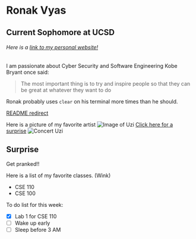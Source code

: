 # Ronak Vyas
## Current Sophomore at UCSD
###### Here is a [link to my personal website!](http://ronakvyas.tk)
I am passionate about Cyber Security and Software Engineering
Kobe Bryant once said:
> The most important thing is to try and inspire people so that they can be great at whatever they want to do

Ronak probably uses `clear` on his terminal more times than he should.

[README redirect](README.md)

Here is a picture of my favorite artist
![Image of Uzi](https://www.inquirer.com/resizer/3QWGIVH7J-4r1kGszJ1NdB4D9Z0=/1400x932/smart/arc-anglerfish-arc2-prod-pmn.s3.amazonaws.com/public/IFAKODEK3ZFD5D2SNZ2MOFLLZM.jpg)
[Click here for a surprise](#surprise)
![Concert Uzi](https://s.abcnews.com/images/US/lil-uzi-gty-er-190825_hpMain_4x3_992.jpg)

## Surprise
Get pranked!!

Here is a list of my favorite classes. (Wink)
- CSE 110
- CSE 100

To do list for this week:
- [x] Lab 1 for CSE 110
- [ ] Wake up early
- [ ] Sleep before 3 AM
